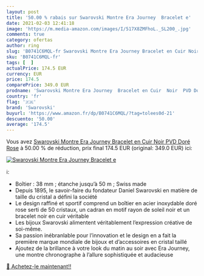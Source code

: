 ```yaml
---
layout: post
title: '50.00 % rabais sur Swarovski Montre Era Journey  Bracelet e'
date: 2021-02-03 12:41:18
image: 'https://m.media-amazon.com/images/I/517X8ZMFhoL._SL200_.jpg'
comments: true
category: ofertas
author: ring
slug: 'B0741C6MQL-fr Swarovski Montre Era Journey Bracelet en Cuir Noir PVD...'
sku: 'B0741C6MQL-fr'
tags: [  ]
actualPrice: 174.5 EUR
currency: EUR
price: 174.5
comparePrice: 349.0 EUR
prodname: 'Swarovski Montre Era Journey  Bracelet en Cuir  Noir  PVD Doré Rose'
country: 'fr'
flag: '🇫🇷'
brand: 'Swarovski'
buyurl: 'https://www.amazon.fr/dp/B0741C6MQL/?tag=tolees0d-21'
descuento: '50.00'
average: '174.5'
---
```


Vous avez [Swarovski Montre Era Journey  Bracelet en Cuir  Noir  PVD Doré Rose](https://www.amazon.fr/dp/B0741C6MQL/?tag=tolees0d-21)  à  50.00 % de réduction, prix final  174.5 EUR (original: 349.0 EUR) ici:

[![Swarovski Montre Era Journey  Bracelet e](https://m.media-amazon.com/images/I/517X8ZMFhoL._SL200_.jpg)](https://www.amazon.fr/dp/B0741C6MQL/?tag=tolees0d-21)

ℹ️:

- Boîtier : 38 mm ; étanche jusqu’à 50 m ; Swiss made
- Depuis 1895, le savoir-faire du fondateur Daniel Swarovski en matière de taille du cristal a défini la société
- Le design raffiné et sportif comprend un boîtier en acier inoxydable doré rose serti de 50 cristaux, un cadran en motif rayon de soleil noir et un bracelet noir en cuir véritable
- Les bijoux Swarovski alimentent véritablement l’expression créative de soi-même.
- Sa passion inébranlable pour l’innovation et le design en a fait la première marque mondiale de bijoux et d’accessoires en cristal taillé
- Ajoutez de la brillance à votre look du matin au soir avec Era Journey, une montre chronographe à l’allure sophistiquée et audacieuse

[🛒 Achetez-le maintenant!!](https://www.amazon.fr/dp/B0741C6MQL/?tag=tolees0d-21)
